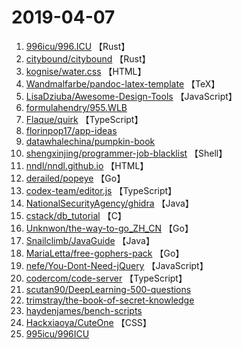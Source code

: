 # 2019-04-07

1. [996icu/996.ICU](https://github.com/996icu/996.ICU) 【Rust】
2. [citybound/citybound](https://github.com/citybound/citybound) 【Rust】
3. [kognise/water.css](https://github.com/kognise/water.css) 【HTML】
4. [Wandmalfarbe/pandoc-latex-template](https://github.com/Wandmalfarbe/pandoc-latex-template) 【TeX】
5. [LisaDziuba/Awesome-Design-Tools](https://github.com/LisaDziuba/Awesome-Design-Tools) 【JavaScript】
6. [formulahendry/955.WLB](https://github.com/formulahendry/955.WLB) 
7. [Flaque/quirk](https://github.com/Flaque/quirk) 【TypeScript】
8. [florinpop17/app-ideas](https://github.com/florinpop17/app-ideas) 
9. [datawhalechina/pumpkin-book](https://github.com/datawhalechina/pumpkin-book) 
10. [shengxinjing/programmer-job-blacklist](https://github.com/shengxinjing/programmer-job-blacklist) 【Shell】
11. [nndl/nndl.github.io](https://github.com/nndl/nndl.github.io) 【HTML】
12. [derailed/popeye](https://github.com/derailed/popeye) 【Go】
13. [codex-team/editor.js](https://github.com/codex-team/editor.js) 【TypeScript】
14. [NationalSecurityAgency/ghidra](https://github.com/NationalSecurityAgency/ghidra) 【Java】
15. [cstack/db_tutorial](https://github.com/cstack/db_tutorial) 【C】
16. [Unknwon/the-way-to-go_ZH_CN](https://github.com/Unknwon/the-way-to-go_ZH_CN) 【Go】
17. [Snailclimb/JavaGuide](https://github.com/Snailclimb/JavaGuide) 【Java】
18. [MariaLetta/free-gophers-pack](https://github.com/MariaLetta/free-gophers-pack) 【Go】
19. [nefe/You-Dont-Need-jQuery](https://github.com/nefe/You-Dont-Need-jQuery) 【JavaScript】
20. [codercom/code-server](https://github.com/codercom/code-server) 【TypeScript】
21. [scutan90/DeepLearning-500-questions](https://github.com/scutan90/DeepLearning-500-questions) 
22. [trimstray/the-book-of-secret-knowledge](https://github.com/trimstray/the-book-of-secret-knowledge) 
23. [haydenjames/bench-scripts](https://github.com/haydenjames/bench-scripts) 
24. [Hackxiaoya/CuteOne](https://github.com/Hackxiaoya/CuteOne) 【CSS】
25. [995icu/996ICU](https://github.com/995icu/996ICU) 
